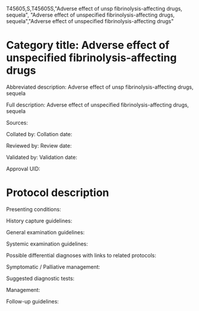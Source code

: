 T45605,S,T45605S,"Adverse effect of unsp fibrinolysis-affecting drugs, sequela", "Adverse effect of unspecified fibrinolysis-affecting drugs, sequela","Adverse effect of unspecified fibrinolysis-affecting drugs"
# Category title: Adverse effect of unspecified fibrinolysis-affecting drugs

Abbreviated description: Adverse effect of unsp fibrinolysis-affecting drugs, sequela

Full description: Adverse effect of unspecified fibrinolysis-affecting drugs, sequela

Sources:

Collated by:
Collation date:

Reviewed by:
Review date:

Validated by:
Validation date:

Approval UID:

# Protocol description

Presenting conditions:

History capture guidelines:

General examination guidelines:

Systemic examination guidelines:

Possible differential diagnoses with links to related protocols:

Symptomatic / Palliative management:

Suggested diagnostic tests:

Management:

Follow-up guidelines:
